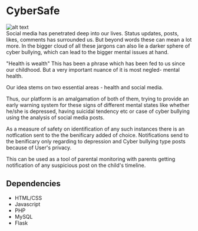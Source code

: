 # CyberSafe

![alt text](http://heyjess.com/wp-content/uploads/2014/09/CSID-cyberSAFE-logo2.png) </br>
Social media has penetrated deep into our lives. Status updates, posts, likes, comments has surrounded us. But beyond words these can mean a lot more. In the bigger cloud of all these jargons can also lie a darker sphere of cyber bullying, which can lead to the bigger mental issues at hand.

"Health is wealth"
This has been a phrase which has been fed to us since our childhood. But a very important nuance of it is most negled- mental health.

Our idea stems on two essential areas - health and social media.

Thus, our platform is an amalgamation of both of them, trying to provide an early warning system for these signs of different mental states like whether he/she is depressed, having suicidal tendency etc or case of cyber bullying using the analysis of social media posts.

As a measure of safety on identification of any such instances there is an notfication sent to the the benificary added of choice.
Notifications send to the benificary only regarding to depression and Cyber bullying type posts because of User's privacy.

This can be used as a tool of parental monitoring with parents getting notification of any suspicious post on the child's timeline.

## Dependencies
- HTML/CSS
- Javascript
- PHP
- MySQL
- Flask

